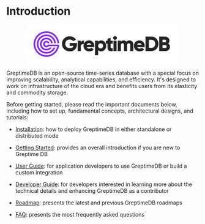 # Introduction

<p align="center">
    <img src="./public/logo-text-padding.png" alt="GreptimeDB Logo" width="400px">
</p>

GreptimeDB is an open-source time-series database with a special focus on improving
scalability, analytical capabilities, and efficiency. It's designed to work on
infrastructure of the cloud era and benefits users from its elasticity and commodity
storage.

Before getting started, please read the important documents below, including how to set up, fundamental concepts, architectural designs, and tutorials:

- [Installation][1]: how to deploy GreptimeDB in either standalone or distributed mode

- [Getting Started][2]: provides an overall introduction if you are new to Greptime DB

- [User Guide][3]: for application developers to use GreptimeDB or build a custom integration

- [Developer Guide][4]: for developers interested in learning more about the technical details and enhancing GreptimeDB as a contributor

- [Roadmap][5]: presents the latest and previous GreptimeDB roadmaps

- [FAQ][6]: presents the most frequently asked questions

[1]: ./installation/overview.md
[2]: ./getting-started/overview.md
[3]: ./user-guide/concepts.md
[4]: ./developer-guide/overview.md
[5]: ./roadmap/overview.md
[6]: ./faq-and-others/faq.md
